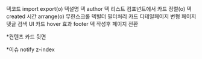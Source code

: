 덱코드 import export(o)
덱설명
덱 author
덱 리스트 컴포넌트에서 카드 정렬(o)
덱 created 시간 arrange(o)
무한스크롤
덱빌더 필터처리
카드 디테일페이지
변형 페이지
댓글
검색 UI
카드 hover 효과
footer
덱 작성후 페이지 전환

*컨텐츠
카드 뒷면

*이슈
notify z-index